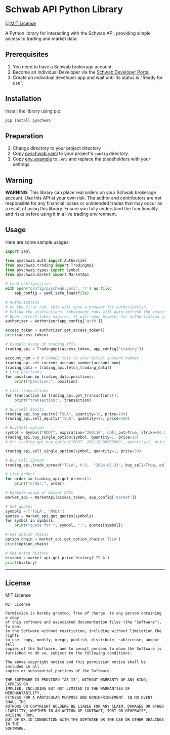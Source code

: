 
# Schwab API Python Library

[![MIT License](https://img.shields.io/badge/license-MIT-blue.svg)](LICENSE)

A Python library for interacting with the Schwab API, providing simple access to trading and market data.

## Prerequisites
1. You need to have a Schwab brokerage account.
2. Become an Individual Developer via the [Schwab Developer Portal](https://beta-developer.schwab.com/).
3. Create an individual developer app and wait until its status is "Ready for use".

## Installation

Install the library using pip:

```bash
pip install pyschwab
```

## Preparation

1. Change directory to your project directory
2. Copy [pyschwab.yaml](https://github.com/hzheng/pyschwab/blob/main/config/pyschwab.yaml) to your project's `config` directory.
3. Copy [env_example](https://github.com/hzheng/pyschwab/blob/main/env_example) to `.env` and replace the placeholders with your settings.

## Warning
**WARNING**: This library can place real orders on your Schwab brokerage account. Use this API at your own risk. The author and contributors are not responsible for any financial losses or unintended trades that may occur as a result of using this library. Ensure you fully understand the functionality and risks before using it in a live trading environment.

## Usage

Here are some sample usages:

```python
import yaml

from pyschwab.auth import Authorizer
from pyschwab.trading import TradingApi
from pyschwab.types import Symbol
from pyschwab.market import MarketApi

# Load configuration
with open("config/pyschwab.yaml", 'r') as file:
    app_config = yaml.safe_load(file)

# Authorization
# On the first run, this will open a browser for authorization.
# Follow the instructions. Subsequent runs will auto-refresh the access token.
# When refresh token expires, it will open browser for authorization again.
authorizer = Authorizer(app_config['auth'])

access_token = authorizer.get_access_token()
print(access_token)

# Example usage of trading APIs
trading_api = TradingApi(access_token, app_config['trading'])

account_num = 0 # CHANGE this to your actual account number
trading_api.set_current_account_number(account_num)
trading_data = trading_api.fetch_trading_data()
# List positions
for position in trading_data.positions:
    print("position:", position)

# List transactions 
for transaction in trading_api.get_transactions():
    print("transaction:", transaction)

# Buy/Sell equity
trading_api.buy_equity("TSLA", quantity=10, price=100)
trading_api.sell_equity("TSLA", quantity=10, price=200)

# Buy/Sell option
symbol = Symbol("RDDT", expiration="260116", call_put=True, strike=50.00)
trading_api.buy_single_option(symbol, quantity=1, price=10)
# Or: trading_api.buy_option("RDDT  260116C00050000", quantity=1, price=10)

trading_api.sell_single_option(symbol, quantity=1, price=30)

# Buy Call Spread
trading_api.trade_spread("TSLA", 0.9,  "2024-05-31", buy_sell=True, call_put=True, strikes=[177.5, 180], quantity=1)

# List orders
for order in trading_api.get_orders():
    print("order:", order)

# Example usage of market APIs
market_api = MarketApi(access_token, app_config['market'])

# Get quotes
symbols = ['TSLA', 'NVDA']
quotes = market_api.get_quotes(symbols)
for symbol in symbols:
    print("quote for ", symbol, ":", quotes[symbol])

# Get option chains
option_chain = market_api.get_option_chains('TSLA')
print(option_chain)

# Get price history 
history = market_api.get_price_history('TSLA')
print(history)
```

---

## License

MIT License

```
MIT License

Permission is hereby granted, free of charge, to any person obtaining a copy
of this software and associated documentation files (the "Software"), to deal
in the Software without restriction, including without limitation the rights
to use, copy, modify, merge, publish, distribute, sublicense, and/or sell
copies of the Software, and to permit persons to whom the Software is
furnished to do so, subject to the following conditions:

The above copyright notice and this permission notice shall be included in all
copies or substantial portions of the Software.

THE SOFTWARE IS PROVIDED "AS IS", WITHOUT WARRANTY OF ANY KIND, EXPRESS OR
IMPLIED, INCLUDING BUT NOT LIMITED TO THE WARRANTIES OF MERCHANTABILITY,
FITNESS FOR A PARTICULAR PURPOSE AND NONINFRINGEMENT. IN NO EVENT SHALL THE
AUTHORS OR COPYRIGHT HOLDERS BE LIABLE FOR ANY CLAIM, DAMAGES OR OTHER
LIABILITY, WHETHER IN AN ACTION OF CONTRACT, TORT OR OTHERWISE, ARISING FROM,
OUT OF OR IN CONNECTION WITH THE SOFTWARE OR THE USE OR OTHER DEALINGS IN THE
SOFTWARE.
```
